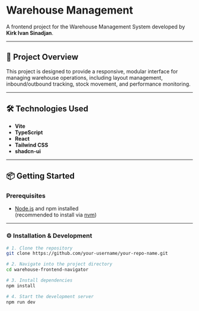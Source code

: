 # Warehouse Management

A frontend project for the Warehouse Management System developed by **Kirk Ivan Sinadjan**.

---

## 🚀 Project Overview

This project is designed to provide a responsive, modular interface for managing warehouse operations, including layout management, inbound/outbound tracking, stock movement, and performance monitoring.

---

## 🛠️ Technologies Used

- **Vite**
- **TypeScript**
- **React**
- **Tailwind CSS**
- **shadcn-ui**

---

## 📦 Getting Started

### Prerequisites

- [Node.js](https://nodejs.org/) and npm installed  
  (recommended to install via [nvm](https://github.com/nvm-sh/nvm#installing-and-updating))

---

### ⚙️ Installation & Development

```bash
# 1. Clone the repository
git clone https://github.com/your-username/your-repo-name.git

# 2. Navigate into the project directory
cd warehouse-frontend-navigator

# 3. Install dependencies
npm install

# 4. Start the development server
npm run dev
